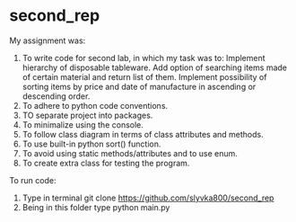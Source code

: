 # second_rep
My assignment was:
1. To write code for second lab, in which my task was to:
  Implement hierarchy of disposable tableware. Add option of searching items made of certain material and return list of them.
  Implement possibility of sorting items by price and date of manufacture in ascending or descending order.
2. To adhere to python code conventions.
3. TO separate project into packages.
4. To minimalize using the console.
5. To follow class diagram in terms of class attributes and methods.
6. To use built-in python sort() function.
7. To avoid using static methods/attributes and to use enum.
8. To create extra class for testing the program.


To run code:
1. Type in terminal git clone https://github.com/slyvka800/second_rep
2. Being in this folder type python main.py 
